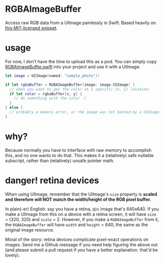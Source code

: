 # RGBAImageBuffer

Access raw RGB data from a UIImage painlessly in Swift. Based heavily on [this MIT-licensed snippet](https://gist.github.com/PaulSolt/739132).

# usage

For now, I don't have the time to upload this as a pod. You can simply copy [RGBAImageBuffer.swift](../master/RGBAImageBuffer/RGBAImageBuffer.swift) into your project and use it with a UIImage:

```swift
let image = UIImage(named: "sample_photo")!

if let rgbaBuffer = RGBAImageBuffer(image: image.CGImage) {
  // when you want to get the color at a specific (x, y) location:
  if let color = rgbaBuffer[x, y] {
    // do something with the color :)
  }
} else {
  // probably a memory error, or the image was not backed by a CGImage. handle error appropriately
}
```

# why?

Because normally you have to interface with raw memory to accomplish this, and no one wants to do that. This makes it a (relatively) safe nullable subscript, rather than (relatively) unsafe pointer math.

# danger! retina devices

When using UIImage, remember that the UIImage's `size` property is **scaled and therefore will NOT match the width/height of the RGB pixel buffer.**

In plain(-er) English: say you have a retina, `@2x` image that's 640x640. If you make a UIImage from this on a device with a retina screen, it will have `size` = (320, 320) and `scale` = 2. However, if you make a `RGBAImageBuffer` from it, the `RGBAImageBuffer` will have `width` and `height` = 640, the same as the original image resource.

Moral of the story: retina devices complicate pixel-exact operations on images. Send me a Github message if you need help figuring the above out (and please submit a pull request if you have a better explanation. that'd be lovely).
